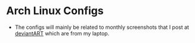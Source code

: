 Arch Linux Configs
=============

* The configs will mainly be related to monthly screenshots that I post at [deviantART](http://balancest.deviantart.com) 
which are from my laptop.
